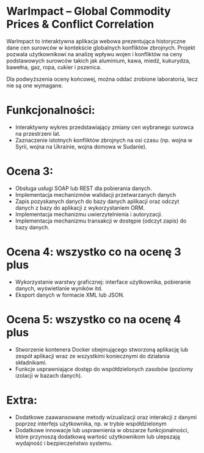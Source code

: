# WarImpact – Global Commodity Prices & Conflict Correlation

WarImpact to interaktywna aplikacja webowa prezentująca historyczne dane cen surowców w kontekście globalnych konfliktów zbrojnych. Projekt pozwala użytkownikowi na analizę wpływu wojen i konfliktów na ceny podstawowych surowców takich jak aluminium, kawa, miedź, kukurydza, bawełna, gaz, ropa, cukier i pszenica.

Dla podwyższenia oceny końcowej, można oddać zrobione laboratoria, lecz nie są one wymagane.

# **Funkcjonalności:**
- Interaktywny wykres przedstawiający zmiany cen wybranego surowca na przestrzeni lat.
- Zaznaczenie istotnych konfliktów zbrojnych na osi czasu (np. wojna w Syrii, wojna na Ukrainie, wojna domowa w Sudanie).

# **Ocena 3:**
- Obsługa usługi SOAP lub REST dla pobierania danych.
- Implementacja mechanizmów walidacji przetwarzanych danych
- Zapis pozyskanych danych do bazy danych aplikacji oraz odczyt danych z bazy do aplikacji z wykorzystaniem ORM.
- Implementacja mechanizmu uwierzytelnienia i autoryzacji.
- Implementacja mechanizmu transakcji w dostępie (odczyt zapis) do bazy danych.

# **Ocena 4: wszystko co na ocenę 3 plus**
- Wykorzystanie warstwy graficznej: interface użytkownika, pobieranie danych, wyświetlanie wyników itd.
- Eksport danych w formacie XML lub JSON.

# **Ocena 5: wszystko co na ocenę 4 plus**
- Stworzenie kontenera Docker obejmującego stworzoną aplikację lub zespół aplikacji wraz ze wszystkimi koniecznymi do działania składnikami.
- Funkcje usprawniające dostęp do współdzielonych zasobów (poziomy izolacji w bazach danych).

# **Extra:**
- Dodatkowe zaawansowane metody wizualizacji oraz interakcji z danymi poprzez interfejs użytkownika, np. w trybie współdzielonym
- Dodatkowe innowacje lub usprawnienia w obszarze funkcjonalności, które przynoszą dodatkową wartość użytkownikom lub ulepszają wydajność i bezpieczeństwo systemu.

